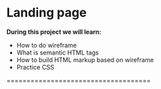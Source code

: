 # Landing page

**During this project we will learn:**

- How to do wireframe
- What is semantic HTML tags
- How to build HTML markup based on wireframe
- Practice CSS

====================================
 
